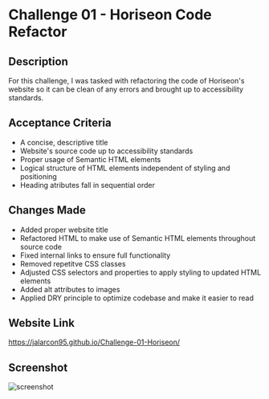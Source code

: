 # Challenge 01 - Horiseon Code Refactor

## Description

For this challenge, I was tasked with refactoring the code of Horiseon's website so it can be clean of any errors and brought up to accessibility standards.

## Acceptance Criteria

- A concise, descriptive title
- Website's source code up to accessibility standards
- Proper usage of Semantic HTML elements
- Logical structure of HTML elements independent of styling and positioning
- Heading atributes fall in sequential order

## Changes Made

- Added proper website title
- Refactored HTML to make use of Semantic HTML elements throughout source code
- Fixed internal links to ensure full functionality
- Removed repetitve CSS classes
- Adjusted CSS selectors and properties to apply styling to updated HTML elements
- Added alt attributes to images
- Applied DRY principle to optimize codebase and make it easier to read 


## Website Link

https://jalarcon95.github.io/Challenge-01-Horiseon/

## Screenshot

![screenshot](/assets/images/horiseon-screenshot.png)